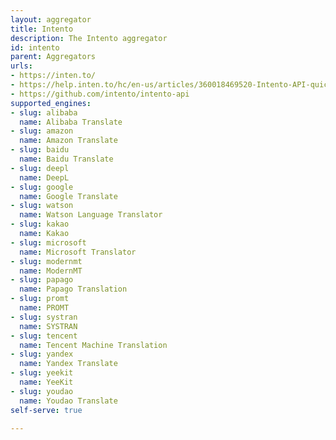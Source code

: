 ```yaml
---
layout: aggregator
title: Intento
description: The Intento aggregator
id: intento
parent: Aggregators
urls:
- https://inten.to/
- https://help.inten.to/hc/en-us/articles/360018469520-Intento-API-quick-guide
- https://github.com/intento/intento-api
supported_engines:
- slug: alibaba
  name: Alibaba Translate
- slug: amazon
  name: Amazon Translate
- slug: baidu
  name: Baidu Translate
- slug: deepl
  name: DeepL
- slug: google
  name: Google Translate
- slug: watson
  name: Watson Language Translator
- slug: kakao
  name: Kakao
- slug: microsoft
  name: Microsoft Translator
- slug: modernmt
  name: ModernMT
- slug: papago
  name: Papago Translation
- slug: promt
  name: PROMT
- slug: systran
  name: SYSTRAN
- slug: tencent
  name: Tencent Machine Translation
- slug: yandex
  name: Yandex Translate
- slug: yeekit
  name: YeeKit
- slug: youdao
  name: Youdao Translate
self-serve: true

---
```


